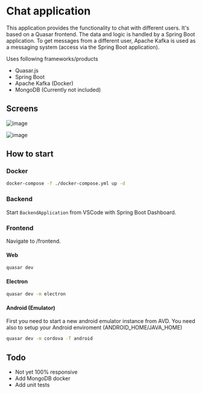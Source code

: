 # Chat application
This application provides the functionality to chat with different users. It's based on a Quasar frontend. The data and logic is handled by a Spring Boot application. To get messages from a different user, Apache Kafka is used as a messaging system (access via the Spring Boot application).

Uses following frameworks/products
* Quasar.js
* Spring Boot
* Apache Kafka (Docker)
* MongoDB (Currently not included)


## Screens

![image](https://user-images.githubusercontent.com/6909859/113509952-8078e780-9558-11eb-858b-50c0a0e0a293.png)

![image](https://user-images.githubusercontent.com/6909859/113509998-bc13b180-9558-11eb-81d2-d3e14c835463.png)


## How to start

### Docker

```bash
docker-compose -f ./docker-compose.yml up -d
```


### Backend
Start `BackendApplication` from VSCode with Spring Boot Dashboard.

### Frontend
Navigate to /frontend.

#### Web
```bash
quasar dev
```

#### Electron
```bash
quasar dev -m electron
```

#### Android (Emulator)
First you need to start a new android emulator instance from AVD.
You need also to setup your Android enviroment (ANDROID_HOME/JAVA_HOME)
```bash
quasar dev -m cordova -T android
```



## Todo
* Not yet 100% responsive
* Add MongoDB docker
* Add unit tests
